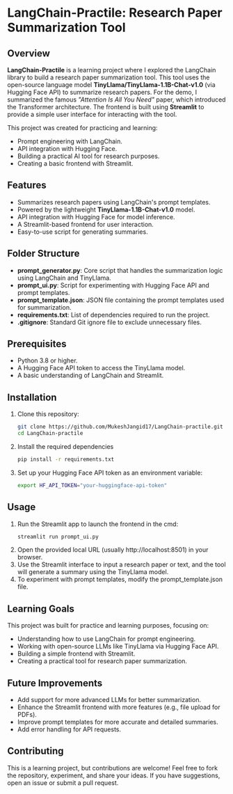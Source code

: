# LangChain-Practile: Research Paper Summarization Tool

## Overview
**LangChain-Practile** is a learning project where I explored the LangChain library to build a research paper summarization tool. This tool uses the open-source language model **TinyLlama/TinyLlama-1.1B-Chat-v1.0** (via Hugging Face API) to summarize research papers. For the demo, I summarized the famous *"Attention Is All You Need"* paper, which introduced the Transformer architecture. The frontend is built using **Streamlit** to provide a simple user interface for interacting with the tool.

This project was created for practicing and learning:
- Prompt engineering with LangChain.
- API integration with Hugging Face.
- Building a practical AI tool for research purposes.
- Creating a basic frontend with Streamlit.

## Features
- Summarizes research papers using LangChain's prompt templates.
- Powered by the lightweight **TinyLlama-1.1B-Chat-v1.0** model.
- API integration with Hugging Face for model inference.
- A Streamlit-based frontend for user interaction.
- Easy-to-use script for generating summaries.

## Folder Structure
- **prompt_generator.py**: Core script that handles the summarization logic using LangChain and TinyLlama.
- **prompt_ui.py**: Script for experimenting with Hugging Face API and prompt templates.
- **prompt_template.json**: JSON file containing the prompt templates used for summarization.
- **requirements.txt**: List of dependencies required to run the project.
- **.gitignore**: Standard Git ignore file to exclude unnecessary files.

## Prerequisites
- Python 3.8 or higher.
- A Hugging Face API token to access the TinyLlama model.
- A basic understanding of LangChain and Streamlit.

## Installation
1. Clone this repository:
   ```bash
   git clone https://github.com/MukeshJangid17/LangChain-practile.git
   cd LangChain-practile

2. Install the required dependencies
   ```bash
   pip install -r requirements.txt
3. Set up your Hugging Face API token as an environment variable:
   ```bash
   export HF_API_TOKEN="your-huggingface-api-token"

## Usage
1. Run the Streamlit app to launch the frontend in the cmd:
   ```bash
   streamlit run prompt_ui.py
2. Open the provided local URL (usually http://localhost:8501) in your browser.
3. Use the Streamlit interface to input a research paper or text, and the tool will generate a summary using the TinyLlama model.
4. To experiment with prompt templates, modify the prompt_template.json file.

## Learning Goals
This project was built for practice and learning purposes, focusing on:

* Understanding how to use LangChain for prompt engineering.
* Working with open-source LLMs like TinyLlama via Hugging Face API.
* Building a simple frontend with Streamlit.
* Creating a practical tool for research paper summarization.

## Future Improvements
* Add support for more advanced LLMs for better summarization.
* Enhance the Streamlit frontend with more features (e.g., file upload for PDFs).
* Improve prompt templates for more accurate and detailed summaries.
* Add error handling for API requests.

## Contributing
This is a learning project, but contributions are welcome! Feel free to fork the repository, experiment, and share your ideas. If you have suggestions, open an issue or submit a pull request.
  

